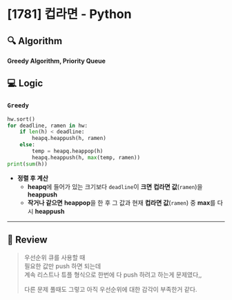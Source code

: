 # [1781] 컵라면 - Python

## :mag: Algorithm
**Greedy Algorithm, Priority Queue**

## :computer: Logic
### `Greedy`

```Python
hw.sort()
for deadline, ramen in hw:
    if len(h) < deadline:
        heapq.heappush(h, ramen)
    else:
        temp = heapq.heappop(h)
        heapq.heappush(h, max(temp, ramen))
print(sum(h))
```
- **정렬 후 계산**  
  * **heapq**에 들어가 있는 크기보다 `deadline`이 **크면** **컵라면 값**(`ramen`)을 **heappush**  
  * **작거나 같으면** **heappop**을 한 후 그 값과 현재 **컵라면 값**(`ramen`) 중 **max**를 다시 **heappush**  
---

## :memo: Review
> 우선순위 큐를 사용할 때  
> 필요한 값만 push 하면 되는데  
> 계속 리스트나 튜플 형식으로 한번에 다 push 하려고 하는게 문제였다,,  
> 
> 다른 문제 풀때도 그렇고 아직 우선순위에 대한 감각이 부족한거 같다.
